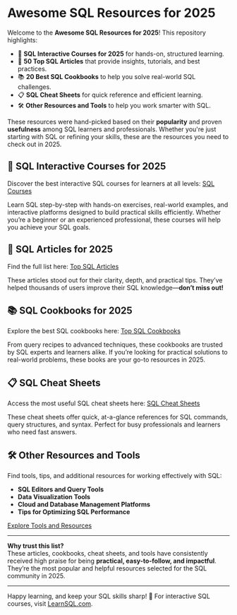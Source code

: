 
# Awesome SQL Resources for 2025  

Welcome to the **Awesome SQL Resources for 2025**! This repository highlights:  
- 💼 **SQL Interactive Courses for 2025** for hands-on, structured learning.  
- 📝 **50 Top SQL Articles** that provide insights, tutorials, and best practices.  
- 📚 **20 Best SQL Cookbooks** to help you solve real-world SQL challenges.  
- 📋 **SQL Cheat Sheets** for quick reference and efficient learning.  
- 🛠️ **Other Resources and Tools** to help you work smarter with SQL.  

These resources were hand-picked based on their **popularity** and proven **usefulness** among SQL learners and professionals. Whether you're just starting with SQL or refining your skills, these are the resources you need to check out in 2025.  

## 💼 SQL Interactive Courses for 2025  
Discover the best interactive SQL courses for learners at all levels: [SQL Courses](sql-courses-2025.md)  

Learn SQL step-by-step with hands-on exercises, real-world examples, and interactive platforms designed to build practical skills efficiently. Whether you’re a beginner or an experienced professional, these courses will help you achieve your SQL goals.  

## 📖 SQL Articles for 2025  
Find the full list here: [Top SQL Articles](sql-articles-2025.md)  

These articles stood out for their clarity, depth, and practical tips. They’ve helped thousands of users improve their SQL knowledge—**don’t miss out!**  

## 📚 SQL Cookbooks for 2025  
Explore the best SQL cookbooks here: [Top SQL Cookbooks](sql-cookbooks-2025.md)  

From query recipes to advanced techniques, these cookbooks are trusted by SQL experts and learners alike. If you’re looking for practical solutions to real-world problems, these books are your go-to resources in 2025.  

## 📋 SQL Cheat Sheets  
Access the most useful SQL cheat sheets here: [SQL Cheat Sheets](sql-cheat-sheets-2025.md)  

These cheat sheets offer quick, at-a-glance references for SQL commands, query structures, and syntax. Perfect for busy professionals and learners who need fast answers.  

## 🛠️ Other Resources and Tools  
Find tools, tips, and additional resources for working effectively with SQL:  
- **SQL Editors and Query Tools**  
- **Data Visualization Tools**  
- **Cloud and Database Management Platforms**  
- **Tips for Optimizing SQL Performance**  

[Explore Tools and Resources](other-resources-tools-2025.md)  

---

**Why trust this list?**  
These articles, cookbooks, cheat sheets, and tools have consistently received high praise for being **practical, easy-to-follow, and impactful**. They’re the most popular and helpful resources selected for the SQL community in 2025.  

---

Happy learning, and keep your SQL skills sharp! 🚀 For interactive SQL courses, visit [LearnSQL.com](https://learnsql.com).
